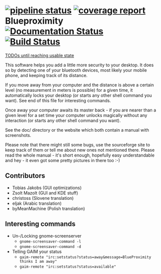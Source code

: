 [![pipeline status](https://gitlab.getweave.com/weave-lab/ops/Blueproximity/badges/master/pipeline.svg)](https://gitlab.getweave.com/weave-lab/ops/Blueproximity/commits/master)
[![coverage report](https://gitlab.getweave.com/weave-lab/ops/Blueproximity/badges/master/coverage.svg)](https://gitlab.getweave.com/weave-lab/ops/Blueproximity/commits/master)
Blueproximity [![Documentation Status](https://readthedocs.org/projects/blueproximity/badge/?version=latest)](http://blueproximity.readthedocs.io/en/latest/?badge=latest) [![Build Status](https://travis-ci.org/Thor77/Blueproximity.svg?branch=master)](https://travis-ci.org/Thor77/Blueproximity)
=============

[TODOs until reaching usable state](https://github.com/Thor77/Blueproximity/milestone/1)

This software helps you add a little more security to your
desktop. It does so by detecting one of your bluetooth devices,
most likely your mobile phone, and keeping track of its distance.

If you move away from your computer and the distance is above
a certain level (no measurement in meters is possible) for a
given time, it automatically locks your desktop
(or starts any other shell command you want).
See end of this file for interesting commands.

Once away your computer awaits its master back - if you are
nearer than a given level for a set time your computer unlocks
magically without any interaction
(or starts any other shell command you want).

See the doc/ directory or the website which both contain
a manual with screenshots.

Please note that there might still some bugs, use the sourceforge
site to keep track of them or tell me about new ones not mentioned
there.
Please read the whole manual - it's short enough, hopefully easy
understandable and hey - it even got some pretty pictures in there
too :-)

## Contributors
* Tobias Jakobs (GUI optimizations)
* Zsolt Mazolt (GUI and KDE stuff)
* christoss (Slovene translation)
* eljak (Arabic translation)
* byMeanMachine (Polish translation)

## Interesting commands
* Un-/Locking gnome-screenserver
    * `gnome-screensaver-command -l`
    * `gnome-screensaver-command -d`
* Telling GAIM your status
  * `gaim-remote "irc:setstatus?status=away&message=BlueProximity thinks I am away"`
  * `gaim-remote "irc:setstatus?status=available"`
